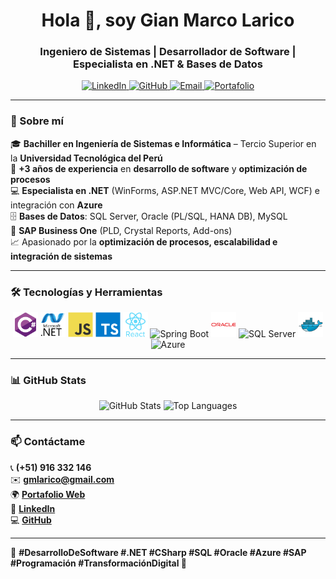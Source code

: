 <h1 align="center">Hola 👋, soy Gian Marco Larico</h1>
<h3 align="center">Ingeniero de Sistemas | Desarrollador de Software | Especialista en .NET & Bases de Datos</h3>

<p align="center">
  <a href="https://www.linkedin.com/in/gian-marco-larico-pereyra-56b407207" target="_blank">
    <img src="https://img.shields.io/badge/LinkedIn-0077B5?style=for-the-badge&logo=linkedin&logoColor=white" alt="LinkedIn">
  </a>
  <a href="https://github.com/gmlarico" target="_blank">
    <img src="https://img.shields.io/badge/GitHub-181717?style=for-the-badge&logo=github&logoColor=white" alt="GitHub">
  </a>
  <a href="mailto:gmlarico@gmail.com">
    <img src="https://img.shields.io/badge/Email-D14836?style=for-the-badge&logo=gmail&logoColor=white" alt="Email">
  </a>
  <a href="https://gmlarico.github.io/PortafolioWeb/" target="_blank">
    <img src="https://img.shields.io/badge/Portafolio-24292E?style=for-the-badge&logo=web&logoColor=white" alt="Portafolio">
  </a>
</p>

---

### 🚀 Sobre mí  
🎓 **Bachiller en Ingeniería de Sistemas e Informática** – Tercio Superior en la **Universidad Tecnológica del Perú**  
💼 **+3 años de experiencia** en **desarrollo de software** y **optimización de procesos**  
💻 **Especialista en .NET** (WinForms, ASP.NET MVC/Core, Web API, WCF) e integración con **Azure**  
🗄️ **Bases de Datos**: SQL Server, Oracle (PL/SQL, HANA DB), MySQL  
🔗 **SAP Business One** (PLD, Crystal Reports, Add-ons)  
📈 Apasionado por la **optimización de procesos, escalabilidad e integración de sistemas**  

---

### 🛠️ Tecnologías y Herramientas  
<p align="center">
  <img src="https://raw.githubusercontent.com/devicons/devicon/master/icons/csharp/csharp-original.svg" alt="C#" width="40" height="40"/>
  <img src="https://raw.githubusercontent.com/devicons/devicon/master/icons/dot-net/dot-net-original-wordmark.svg" alt=".NET" width="40" height="40"/>
  <img src="https://raw.githubusercontent.com/devicons/devicon/master/icons/javascript/javascript-original.svg" alt="JavaScript" width="40" height="40"/>
  <img src="https://raw.githubusercontent.com/devicons/devicon/master/icons/typescript/typescript-original.svg" alt="TypeScript" width="40" height="40"/>
  <img src="https://raw.githubusercontent.com/devicons/devicon/master/icons/react/react-original-wordmark.svg" alt="React" width="40" height="40"/>
  <img src="https://www.vectorlogo.zone/logos/springio/springio-icon.svg" alt="Spring Boot" width="40" height="40"/>
  <img src="https://raw.githubusercontent.com/devicons/devicon/master/icons/oracle/oracle-original.svg" alt="Oracle" width="40" height="40"/>
  <img src="https://www.svgrepo.com/show/303229/microsoft-sql-server-logo.svg" alt="SQL Server" width="40" height="40"/>
  <img src="https://raw.githubusercontent.com/devicons/devicon/master/icons/docker/docker-original.svg" alt="Docker" width="40" height="40"/>
  <img src="https://img.icons8.com/color/48/azure-1.png" alt="Azure" width="40" height="40"/>
</p>

---

### 📊 GitHub Stats  
<p align="center">
  <img src="https://github-readme-stats.vercel.app/api?username=gmlarico&show_icons=true&theme=radical" alt="GitHub Stats" />
  <img src="https://github-readme-stats.vercel.app/api/top-langs/?username=gmlarico&layout=compact&theme=radical" alt="Top Languages" />
</p>

---

### 📫 Contáctame  
📞 **(+51) 916 332 146**  
✉️ **gmlarico@gmail.com**  
🌍 **[Portafolio Web](https://gmlarico.github.io/PortafolioWeb/)**  
🔗 **[LinkedIn](https://www.linkedin.com/in/gian-marco-larico-pereyra-56b407207)**  
💻 **[GitHub](https://github.com/gmlarico)**  

---

📌 **#DesarrolloDeSoftware #.NET #CSharp #SQL #Oracle #Azure #SAP #Programación #TransformaciónDigital 🚀**  
